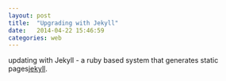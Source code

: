 ```yaml
---
layout: post
title:  "Upgrading with Jekyll"
date:   2014-04-22 15:46:59
categories: web
---
```


updating with Jekyll - a ruby based system that generates static pages[jekyll]. 



[jekyll-gh]: https://github.com/mojombo/jekyll
[jekyll]:    http://jekyllrb.com
